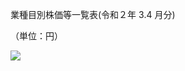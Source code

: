 業種目別株価等一覧表(令和２年 $3.4$ 月分)

（単位：円）

![](https://www.nta.go.jp/tmp/88f60832-f3a2-4637-b89b-80e57470269f/images/06c84d09c3412fee84a9a201ca3d65e6b1594a3043ffc46bf7d15ffb765180d5.jpg)